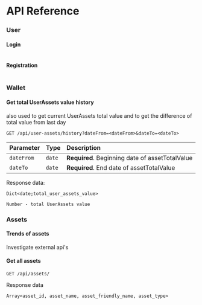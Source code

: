 # API Reference

### User

#### Login

```

```

#### Registration

```

```


### Wallet

#### Get total UserAssets value history 
also used to get current UserAssets total value and to get the difference of total value from last day
```
GET /api/user-assets/history?dateFrom=<dateFrom>&dateTo=<dateTo>
```
| Parameter | Type     | Description                       |
| :-------- | :------- | :-------------------------------- |
| `dateFrom`      | `date` | **Required**. Beginning date of assetTotalValue|
| `dateTo`      | `date` | **Required**. End date of assetTotalValue |

Response data:
```
Dict<date;total_user_assets_value>

Number - total UserAssets value
```

### Assets

#### Trends of assets
Investigate external api's

#### Get all assets
```
GET /api/assets/
```
Response data
```
Array<asset_id, asset_name, asset_friendly_name, asset_type>
```
